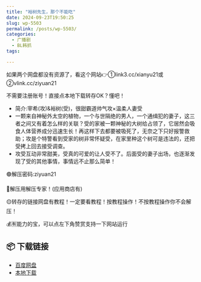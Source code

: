 ```yaml
---
title: "裕树先生，那个不能吃"
date: 2024-09-23T19:50:25
slug: wp-5503
permalink: /posts/wp-5503/
categories:
  - 广播剧
  - BL韩抓
tags:

---
```


如果两个网盘都没有资源了，看这个网站👉①link3.cc/xianyu21或②vlink.cc/ziyuan21

不需要注册账号！直接点本地下载转存OK？懂吧！

*   简介:宰希(攻)&裕树(受)，很甜霸道帅气攻×温柔人妻受
*   一颗来自神秘外太空的植物，一个与世隔绝的男人，一个通缉犯的妻子，这三者之间又有着怎么样的关联？受的家被一颗神秘的大树给占领了，它居然会吸食人体营养成分迅速生长！再这样下去都要被吸死了，无奈之下只好报警救助；攻是个特警看到受家的树非常怀疑受，在家里种这个树可是违法的，还把受拷上回去接受调查。
*   攻受互动非常甜美，受真的可爱的让人受不了。后面受的妻子出场，也逐渐发现了受的其他事情，事情远不止那么简单！

🟢解压密码:ziyuan21

🔵解压用解压专家！(应用商店有)

🟡转存的链接网盘有教程！一定要看教程！按教程操作！不按教程操作你不会解压！

💰🈶能力的宝，可以点左下角赞赏支持一下网站运行

## 📦 下载链接
- [百度网盘](https://blziyuan21.com/pay-download/5503?key=d6446788de&down_id=0)
- [本地下载](https://blziyuan21.com/pay-download/5503?key=d6446788de&down_id=1)

